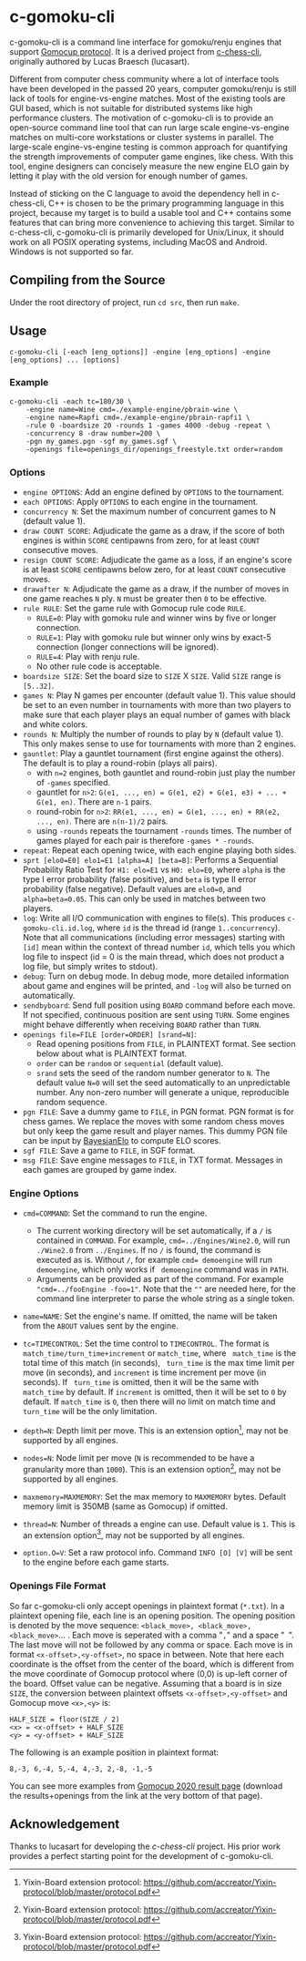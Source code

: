 # c-gomoku-cli

c-gomoku-cli is a command line interface for gomoku/renju engines that support [Gomocup protocol](http://petr.lastovicka.sweb.cz/protocl2en.htm). It is a derived project from [c-chess-cli]( https://github.com/lucasart/c-chess-cli), originally authored by Lucas Braesch (lucasart).

Different from computer chess community where a lot of interface tools have been developed in the passed 20 years, computer gomoku/renju is still lack of tools for engine-vs-engine matches. Most of the existing tools are GUI based, which is not suitable for distributed systems like high performance clusters. The motivation of c-gomoku-cli is to provide an open-source command line tool that can run large scale engine-vs-engine matches on multi-core workstations or cluster systems in parallel. The large-scale engine-vs-engine testing is common approach for quantifying the strength improvements of computer game engines, like chess. With this tool, engine designers can concisely measure the new engine ELO gain by letting it play with the old version for enough number of games.

Instead of sticking on the C language to avoid the dependency hell in c-chess-cli, C++ is chosen to be the primary programming language in this project, because my target is to build a usable tool and C++ contains some features that can bring more convenience to achieving this target. Similar to c-chess-cli, c-gomoku-cli is primarily developed for Unix/Linux, it should work on all POSIX operating systems, including MacOS and Android. Windows is not supported so far.


## Compiling from the Source

Under the root directory of project, run `cd src`, then run `make`.

## Usage

```
c-gomoku-cli [-each [eng_options]] -engine [eng_options] -engine [eng_options] ... [options]
```

### Example

```
c-gomoku-cli -each tc=180/30 \
    -engine name=Wine cmd=./example-engine/pbrain-wine \
    -engine name=Rapfi cmd=./example-engine/pbrain-rapfi1 \
    -rule 0 -boardsize 20 -rounds 1 -games 4000 -debug -repeat \
    -concurrency 8 -draw number=200 \
    -pgn my_games.pgn -sgf my_games.sgf \
    -openings file=openings_dir/openings_freestyle.txt order=random
```

### Options

 * `engine OPTIONS`: Add an engine defined by `OPTIONS` to the tournament.
 * `each OPTIONS`: Apply `OPTIONS` to each engine in the tournament.
 * `concurrency N`: Set the maximum number of concurrent games to N (default value 1).
 * `draw COUNT SCORE`: Adjudicate the game as a draw, if the score of both engines is within `SCORE` centipawns from zero, for at least `COUNT` consecutive moves.
 * `resign COUNT SCORE`: Adjudicate the game as a loss, if an engine's score is at least `SCORE` centipawns below zero, for at least `COUNT` consecutive moves.
 * `drawafter N`: Adjudicate the game as a draw, if the number of moves in one game reaches `N` ply. `N` must be greater then `0` to be effective.
 * `rule RULE`: Set the game rule with Gomocup rule code `RULE`.
   * `RULE=0`: Play with gomoku rule and winner wins by five or longer connection.
   * `RULE=1`: Play with gomoku rule but winner only wins by exact-5 connection (longer connections will be ignored).
   * `RULE=4`: Play with renju rule.
   * No other rule code is acceptable.
 * `boardsize SIZE`: Set the board size to `SIZE` X `SIZE`. Valid `SIZE` range is `[5..32]`. 
 * `games N`: Play N games per encounter (default value 1). This value should be set to an even number in tournaments with more than two players to make sure that each player plays an equal number of games with black and white colors.
 * `rounds N`: Multiply the number of rounds to play by `N` (default value 1). This only makes sense to use for tournaments with more than 2 engines.
 * `gauntlet`: Play a gauntlet tournament (first engine against the others). The default is to play a round-robin (plays all pairs).
   * with `n=2` engines, both gauntlet and round-robin just play the number of `-games` specified.
   * gauntlet for `n>2`: `G(e1, ..., en) = G(e1, e2) + G(e1, e3) + ... + G(e1, en)`. There are `n-1` pairs.
   * round-robin for `n>2`: `RR(e1, ..., en) = G(e1, ..., en) + RR(e2, ..., en)`. There are `n(n-1)/2` pairs.
   * using `-rounds` repeats the tournament `-rounds` times. The number of games played for each pair is therefore `-games * -rounds`.
 * `repeat`: Repeat each opening twice, with each engine playing both sides. 
 * `sprt [elo0=E0] elo1=E1 [alpha=A] [beta=B]`: Performs a Sequential Probability Ratio Test for `H1: elo=E1` vs `H0: elo=E0`, where `alpha` is the type I error probability (false positive), and `beta` is type II error probability (false negative). Default values are `elo0=0`, and `alpha=beta=0.05`. This can only be used in matches between two players.
 * `log`: Write all I/O communication with engines to file(s). This produces `c-gomoku-cli.id.log`, where `id` is the thread id (range `1..concurrency`). Note that all communications (including error messages) starting with `[id]` mean within the context of thread number `id`, which tells you which log file to inspect (id = 0 is the main thread, which does not product a log file, but simply writes to stdout).
 * `debug`: Turn on debug mode. In debug mode, more detailed information about game and engines will be printed, and `-log` will also be turned on automatically.
 * `sendbyboard`: Send full position using `BOARD` command before each move. If not specified, continuous position are sent using `TURN`. Some engines might behave differently when receiving `BOARD` rather than `TURN`.
 * `openings file=FILE [order=ORDER] [srand=N]`:
   * Read opening positions from `FILE`, in PLAINTEXT format. See section below about what is PLAINTEXT format.
   * `order` can be `random` or `sequential` (default value).
   * `srand` sets the seed of the random number generator to `N`. The default value `N=0` will set the seed automatically to an unpredictable number. Any non-zero number will generate a unique, reproducible random sequence.
 * `pgn FILE`: Save a dummy game to `FILE`, in PGN format. PGN format is for chess games. We replace the moves with some random chess moves but only keep the game result and player names. This dummy PGN file can be input by [BayesianElo](https://www.remi-coulom.fr/Bayesian-Elo/) to compute ELO scores.
 * `sgf FILE`: Save a game to `FILE`, in SGF format.
 * `msg FILE`: Save engine messages to `FILE`, in TXT format. Messages in each games are grouped by game index.

### Engine Options

 * `cmd=COMMAND`: Set the command to run the engine.
   
   * The current working directory will be set automatically, if a `/` is contained in `COMMAND`. For example, `cmd=../Engines/Wine2.0`, will run `./Wine2.0` from `../Engines`. If no `/` is found, the command is executed as is. Without `/`, for example `cmd= demoengine` will run `demoengine`, which only works if ` demoengine` command was in `PATH`.
   * Arguments can be provided as part of the command. For example `"cmd=../fooEngine -foo=1"`. Note that the `""` are needed here, for the command line interpreter to parse the whole string as a single token.
   
 * `name=NAME`: Set the engine's name. If omitted, the name will be taken from the `ABOUT` values sent by the engine.

 * `tc=TIMECONTROL`: Set the time control to `TIMECONTROL`. The format is `match_time/turn_time+increment` or `match_time`, where ` match_time` is the total time of this match (in seconds), ` turn_time` is the max time limit per move (in seconds), and `increment` is time increment per move (in seconds). If ` turn_time` is omitted, then it will be the same with `match_time` by default. If `increment` is omitted, then it will be set to `0` by default. If `match_time` is `0`, then there will no limit on match time and `turn_time` will be the only limitation.

 * `depth=N`: Depth limit per move. This is an extension option[^1], may not be supported by all engines.

 * `nodes=N`: Node limit per move (`N` is recommended to be have a granularity more than `1000`). This is an extension option[^1], may not be supported by all engines.

 * `maxmemory=MAXMEMORY`: Set the max memory to `MAXMEMORY` bytes. Default memory limit is 350MB (same as Gomocup) if omitted.

 * `thread=N`: Number of threads a engine can use. Default value is `1`. This is an extension option[^1], may not be supported by all engines.

 * `option.O=V`: Set a raw protocol info. Command `INFO [O] [V]` will be sent to the engine before each game starts.

   [^1]: Yixin-Board extension protocol: https://github.com/accreator/Yixin-protocol/blob/master/protocol.pdf

### Openings File Format

So far c-gomoku-cli only accept openings in plaintext format (`*.txt`). In a plaintext opening file, each line is an opening position. The opening position is denoted by the move sequence: `<black_move>, <black_move>, <black_move>`... . Each move is seperated with a comma "`,`" and a space "` `". The last move will not be followed by any comma or space. Each move is in format `<x-offset>,<y-offset>`, no space in between. Note that here each coordinate is the offset from the center of the board, which is different from the move coordinate of Gomocup protocol where (0,0) is up-left corner of the board. Offset value can be negative.
Assuming that a board is in size `SIZE`, the conversion between plaintext offsets `<x-offset>,<y-offset>` and Gomocup move `<x>,<y>` is:

```
HALF_SIZE = floor(SIZE / 2)
<x> = <x-offset> + HALF_SIZE
<y> = <y-offset> + HALF_SIZE
```
The following is an example position in plaintext format:
```
8,-3, 6,-4, 5,-4, 4,-3, 2,-8, -1,-5
```
You can see more examples from [Gomocup 2020 result page](https://gomocup.org/results/gomocup-result-2020/) (download the results+openings from the link at the very bottom of that page).


## Acknowledgement

Thanks to lucasart for developing the *c-chess-cli* project. His prior work provides a perfect starting point for the development of c-gomoku-cli.
